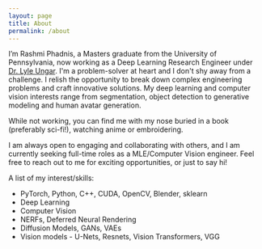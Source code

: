 ```yaml
---
layout: page
title: About
permalink: /about
---
```


I’m Rashmi Phadnis, a Masters graduate from the University of Pennsylvania, now working as a Deep Learning Research Engineer under [Dr. Lyle Ungar](https://scholar.google.com/citations?user=KCiDjbkAAAAJ).  I'm a problem-solver at heart and I don't shy away from a challenge. I relish the opportunity to break down complex engineering problems and craft innovative solutions. My deep learning and computer vision interests range from segmentation, object detection to generative modeling and human avatar generation. 

While not working, you can find me with my nose buried in a book (preferably sci-fi!), watching anime or embroidering.

I am always open to engaging and collaborating with others, and I am currently seeking full-time roles as a MLE/Computer Vision engineer. Feel free to reach out to me for exciting opportunities, or just to say hi!

A list of my interest/skills:
- PyTorch, Python, C++, CUDA, OpenCV, Blender, sklearn
- Deep Learning
- Computer Vision
- NERFs, Deferred Neural Rendering
- Diffusion Models, GANs, VAEs
- Vision models - U-Nets, Resnets, Vision Transformers, VGG




